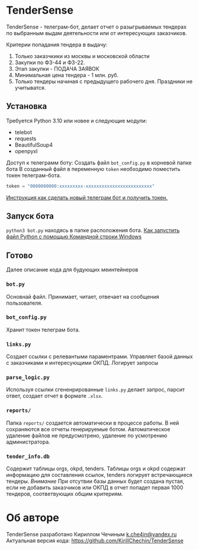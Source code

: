 # TenderSense
TenderSense - телеграм-бот, делает отчет о разыгрываемых тендерах по выбранным выдам деятельности или от интересующих заказчиков.

Критерии попадания тендера в выдачу:
1. Только заказчкики из москвы и московской области
2. Закупки по ФЗ-44 и ФЗ-22. 
3. Этап закупки - ПОДАЧА ЗАЯВОК
4. Минимальная цена тендера - 1 млн. руб.
5. Только тендеры начиная с предыдущего рабочего дня. Праздники не учитыватся.

## Установка
Требуется Python 3.10 или новее и следующие модули:
- telebot
- requests
- BeautifulSoup4
- openpyxl

Доступ к телеграмм боту:
Создать файл `bot_config.py` в корневой папке бота
В созданный файл в переменную `token` необходимо поместить токен телеграм-бота.
```python
token = "0000000000:xxxxxxxxx-xxxxxxxxxxxxxxxxxxxxxxxxx"
```
[Инструкция как сделать новый телеграм бот и получить токен.](https://core.telegram.org/bots/features#botfather)

## Запуск бота
`python3 bot.py` находясь в папке расположения бота.
[Как запустить файл Python с помощью Командной строки Windows](https://ru.wikihow.com/%D0%B7%D0%B0%D0%BF%D1%83%D1%81%D1%82%D0%B8%D1%82%D1%8C-%D1%84%D0%B0%D0%B9%D0%BB-Python-%D1%81-%D0%BF%D0%BE%D0%BC%D0%BE%D1%89%D1%8C%D1%8E-%D0%9A%D0%BE%D0%BC%D0%B0%D0%BD%D0%B4%D0%BD%D0%BE%D0%B9-%D1%81%D1%82%D1%80%D0%BE%D0%BA%D0%B8-Windows)

## Готово
Далее описание кода для будующих меинтейнеров

### `bot.py`
Основнай файл. Принимает, читает, отвечает на сообщения пользователя.
### `bot_config.py`
Хранит токен телеграм бота.
### `links.py`
Создает ссылки с релевантыми параментрами.
Управляет базой данных с заказчиками и интересующими ОКПД.
Логирует запросы
### `parse_logic.py`
Используя ссылки сгененрированные `links.py` делает запрос, парсит ответ, создает отчет в формате `.xlsx`.
### `reports/`
Папка `reports/` создается автоматически в процессе работы. В ней сохраняются все отчеты генерируемые ботом. Автоматическое удаление файлов не предусмотрено, удаление по усмотрению администратора.
### `tender_info.db`
Содержит таблицы orgs, okpd, tenders. Таблицы orgs и okpd содержат информацию для составления ссылок, tenders логирует встречающиеся тендеры. 
_Внимание_ При отсутвии базы данных будет создана пустая, если не добавить заказчиков или ОКПД в отчет попадет первая 1000 тендеров, соответвующих общим критериям.

# Об авторе
TenderSense разработано Кириллом Чечиным
k.che4in@yandex.ru
Актуальная версия кода: 
https://github.com/KirillChechin/TenderSense

